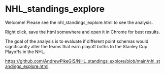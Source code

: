 # NHL_standings_explore

Welcome! Please see the nhl_standings_explore.html to see the analysis.

Right click, save the html somewhere and open it in Chrome for best results.

The goal of the analysis is to evaluate if different point schemas would significantly alter the teams that earn playoff births to the Stanley Cup Playoffs in the NHL.

https://github.com/AndrewPikeGIS/NHL_standings_explore/blob/main/nhl_standings_explore.html
